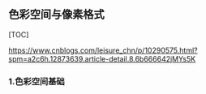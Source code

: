 ## 色彩空间与像素格式

[TOC]

https://www.cnblogs.com/leisure_chn/p/10290575.html?spm=a2c6h.12873639.article-detail.8.6b666642jMYs5K

### 1.色彩空间基础

